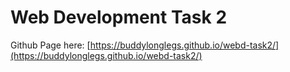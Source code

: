 # Web Development Task 2

Github Page here: [https://buddylonglegs.github.io/webd-task2/](https://buddylonglegs.github.io/webd-task2/)
